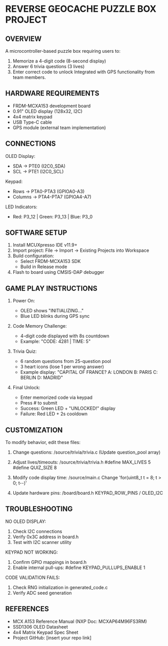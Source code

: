 REVERSE GEOCACHE PUZZLE BOX PROJECT
===================================

OVERVIEW
--------
A microcontroller-based puzzle box requiring users to:
1. Memorize a 4-digit code (8-second display)
2. Answer 6 trivia questions (3 lives)
3. Enter correct code to unlock
Integrated with GPS functionality from team members.

HARDWARE REQUIREMENTS
---------------------
- FRDM-MCXA153 development board
- 0.91" OLED display (128x32, I2C)
- 4x4 matrix keypad
- USB Type-C cable
- GPS module (external team implementation)

CONNECTIONS
-----------
OLED Display:
- SDA -> PTE0 (I2C0_SDA)
- SCL -> PTE1 (I2C0_SCL)

Keypad:
- Rows -> PTA0-PTA3 (GPIOA0-A3)
- Columns -> PTA4-PTA7 (GPIOA4-A7)

LED Indicators:
- Red: P3_12 | Green: P3_13 | Blue: P3_0

SOFTWARE SETUP
--------------
1. Install MCUXpresso IDE v11.9+
2. Import project:
   File -> Import -> Existing Projects into Workspace
3. Build configuration:
   - Select FRDM-MCXA153 SDK
   - Build in Release mode
4. Flash to board using CMSIS-DAP debugger

GAME PLAY INSTRUCTIONS
----------------------
1. Power On:
   - OLED shows "INITIALIZING..."
   - Blue LED blinks during GPS sync

2. Code Memory Challenge:
   - 4-digit code displayed with 8s countdown
   - Example: "CODE: 4281 | TIME: 5"

3. Trivia Quiz:
   - 6 random questions from 25-question pool
   - 3 heart icons (lose 1 per wrong answer)
   - Example display:
     "CAPITAL OF FRANCE?
      A: LONDON  B: PARIS
      C: BERLIN  D: MADRID"

4. Final Unlock:
   - Enter memorized code via keypad
   - Press # to submit
   - Success: Green LED + "UNLOCKED!" display
   - Failure: Red LED + 2s cooldown

CUSTOMIZATION
-------------
To modify behavior, edit these files:

1. Change questions:
   /source/trivia/trivia.c
   (Update question_pool array)

2. Adjust lives/timeouts:
   /source/trivia/trivia.h
   #define MAX_LIVES 5
   #define QUIZ_SIZE 8

3. Modify code display time:
   /source/main.c
   Change 'for(uint8_t t = 8; t > 0; t--)'

4. Update hardware pins:
   /board/board.h
   KEYPAD_ROW_PINS / OLED_I2C

TROUBLESHOOTING
---------------
NO OLED DISPLAY:
1. Check I2C connections
2. Verify 0x3C address in board.h
3. Test with I2C scanner utility

KEYPAD NOT WORKING:
1. Confirm GPIO mappings in board.h
2. Enable internal pull-ups:
   #define KEYPAD_PULLUPS_ENABLE 1

CODE VALIDATION FAILS:
1. Check RNG initialization in generated_code.c
2. Verify ADC seed generation

REFERENCES
----------
- MCX A153 Reference Manual (NXP Doc: MCXAP64M96FS3RM)
- SSD1306 OLED Datasheet
- 4x4 Matrix Keypad Spec Sheet
- Project GitHub: [insert your repo link]